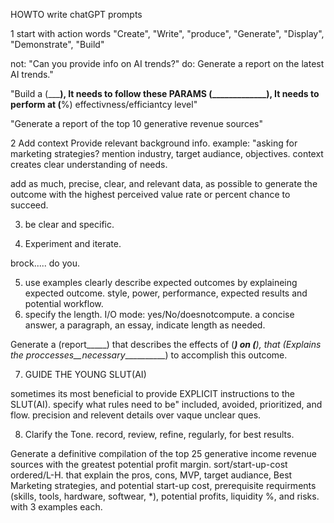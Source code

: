 HOWTO
write chatGPT prompts

1 start with action words
"Create", "Write", "produce", "Generate", "Display", "Demonstrate", "Build"

not: "Can you provide info on AI trends?"
do: Generate a report on the latest AI trends."

"Build a (___________), It needs to follow these PARAMS (_____________), It needs to perform at (________%) effectivness/efficiantcy level"

"Generate a report of the top 10 generative revenue sources"

2 Add context
Provide relevant background info.
example: "asking for marketing strategies? mention industry, target audiance, objectives.
context creates clear understanding of needs.

add as much, precise, clear, and relevant data, as possible to generate the outcome with the highest perceived value rate or percent chance to succeed.

3. be clear and specific.

4. Experiment and iterate.

brock..... do you.

5. use examples
clearly describe expected outcomes by explaineing expected outcome.
style, power, performance, expected results and potential workflow.
6. specify the length.
I/O mode: yes/No/doesnotcompute.
a concise answer, a paragraph, an essay, indicate length as needed.

Generate a (report_____) that describes the effects of (_________) on (________), that (Explains the proccesses__necessary___________) to accomplish this outcome.

 7. GUIDE THE YOUNG SLUT(AI)

 sometimes its most beneficial to provide EXPLICIT instructions to the SLUT(AI). specify what rules need to be" included, avoided, prioritized, and flow.
 precision and relevent details over vaque unclear ques.

8. Clarify the Tone.
record, review, refine, regularly, for best results.




Generate a definitive compilation of the top 25 generative income revenue sources with the greatest potential profit margin. sort/start-up-cost ordered/L-H. that explain the pros, cons, MVP, target audiance, Best Marketing strategies, and potential start-up cost, prerequisite requirments (skills, tools, hardware, softwear, *), potential profits, liquidity %, and risks. with 3 examples each.
 


